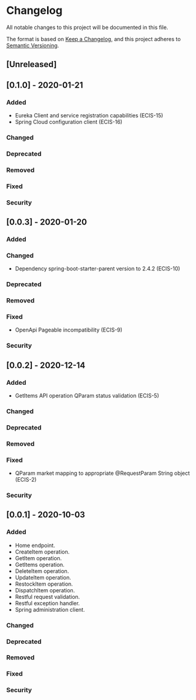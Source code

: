 # Changelog
All notable changes to this project will be documented in this file.

The format is based on [Keep a Changelog](https://keepachangelog.com/en/1.0.0/),
and this project adheres to [Semantic Versioning](https://semver.org/spec/v2.0.0.html).

## [Unreleased]

## [0.1.0] - 2020-01-21
### Added
* Eureka Client and service registration capabilities (ECIS-15)
* Spring Cloud configuration client (ECIS-16)
### Changed
### Deprecated
### Removed
### Fixed
### Security

## [0.0.3] - 2020-01-20
### Added
### Changed
* Dependency spring-boot-starter-parent version to 2.4.2 (ECIS-10)
### Deprecated
### Removed
### Fixed
* OpenApi Pageable incompatibility (ECIS-9)
### Security

## [0.0.2] - 2020-12-14
### Added
* GetItems API operation QParam status validation (ECIS-5)
### Changed
### Deprecated
### Removed
### Fixed
* QParam market mapping to appropriate @RequestParam String object (ECIS-2)
### Security

## [0.0.1] - 2020-10-03
### Added
* Home endpoint.
* CreateItem operation.
* GetItem operation.
* GetItems operation.
* DeleteItem operation.
* UpdateItem operation.
* RestockItem operation.
* DispatchItem operation.
* Restful request validation.
* Restful exception handler.
* Spring administration client.
### Changed
### Deprecated
### Removed
### Fixed
### Security
